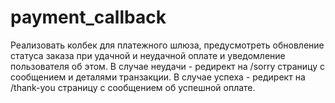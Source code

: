 # payment_callback
Реализовать колбек для платежного шлюза, предусмотреть обновление статуса заказа при удачной и неудачной оплате и уведомление пользователя об этом. В случае неудачи - редирект на /sorry страницу с сообщением и деталями транзакции. В случае успеха - редирект на /thank-you страницу с сообщением об успешной оплате.
